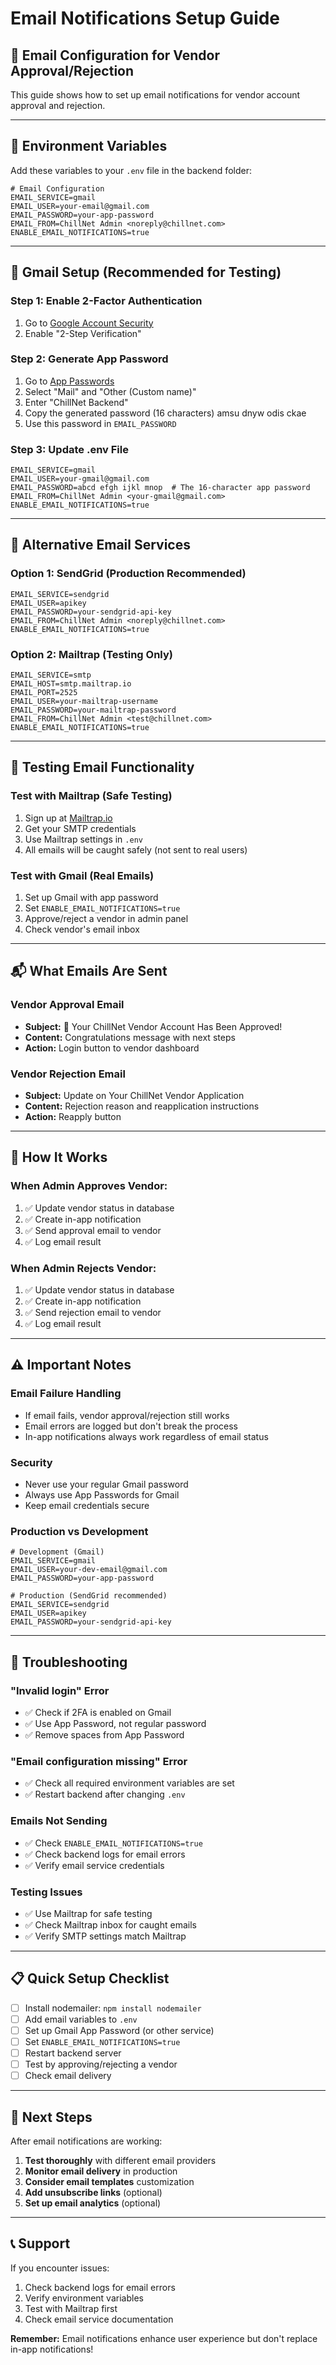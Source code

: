 # Email Notifications Setup Guide

## 📧 Email Configuration for Vendor Approval/Rejection

This guide shows how to set up email notifications for vendor account approval and rejection.

---

## 🔧 Environment Variables

Add these variables to your `.env` file in the backend folder:

```env
# Email Configuration
EMAIL_SERVICE=gmail
EMAIL_USER=your-email@gmail.com
EMAIL_PASSWORD=your-app-password
EMAIL_FROM=ChillNet Admin <noreply@chillnet.com>
ENABLE_EMAIL_NOTIFICATIONS=true
```

---

## 📧 Gmail Setup (Recommended for Testing)

### Step 1: Enable 2-Factor Authentication
1. Go to [Google Account Security](https://myaccount.google.com/security)
2. Enable "2-Step Verification"

### Step 2: Generate App Password
1. Go to [App Passwords](https://myaccount.google.com/apppasswords)
2. Select "Mail" and "Other (Custom name)"
3. Enter "ChillNet Backend"
4. Copy the generated password (16 characters) amsu dnyw odis ckae
5. Use this password in `EMAIL_PASSWORD`

### Step 3: Update .env File
```env
EMAIL_SERVICE=gmail
EMAIL_USER=your-gmail@gmail.com
EMAIL_PASSWORD=abcd efgh ijkl mnop  # The 16-character app password
EMAIL_FROM=ChillNet Admin <your-gmail@gmail.com>
ENABLE_EMAIL_NOTIFICATIONS=true
```

---

## 🚀 Alternative Email Services

### Option 1: SendGrid (Production Recommended)
```env
EMAIL_SERVICE=sendgrid
EMAIL_USER=apikey
EMAIL_PASSWORD=your-sendgrid-api-key
EMAIL_FROM=ChillNet Admin <noreply@chillnet.com>
ENABLE_EMAIL_NOTIFICATIONS=true
```

### Option 2: Mailtrap (Testing Only)
```env
EMAIL_SERVICE=smtp
EMAIL_HOST=smtp.mailtrap.io
EMAIL_PORT=2525
EMAIL_USER=your-mailtrap-username
EMAIL_PASSWORD=your-mailtrap-password
EMAIL_FROM=ChillNet Admin <test@chillnet.com>
ENABLE_EMAIL_NOTIFICATIONS=true
```

---

## 🧪 Testing Email Functionality

### Test with Mailtrap (Safe Testing)
1. Sign up at [Mailtrap.io](https://mailtrap.io)
2. Get your SMTP credentials
3. Use Mailtrap settings in `.env`
4. All emails will be caught safely (not sent to real users)

### Test with Gmail (Real Emails)
1. Set up Gmail with app password
2. Set `ENABLE_EMAIL_NOTIFICATIONS=true`
3. Approve/reject a vendor in admin panel
4. Check vendor's email inbox

---

## 📬 What Emails Are Sent

### Vendor Approval Email
- **Subject:** 🎉 Your ChillNet Vendor Account Has Been Approved!
- **Content:** Congratulations message with next steps
- **Action:** Login button to vendor dashboard

### Vendor Rejection Email
- **Subject:** Update on Your ChillNet Vendor Application
- **Content:** Rejection reason and reapplication instructions
- **Action:** Reapply button

---

## 🔧 How It Works

### When Admin Approves Vendor:
1. ✅ Update vendor status in database
2. ✅ Create in-app notification
3. ✅ Send approval email to vendor
4. ✅ Log email result

### When Admin Rejects Vendor:
1. ✅ Update vendor status in database
2. ✅ Create in-app notification
3. ✅ Send rejection email to vendor
4. ✅ Log email result

---

## ⚠️ Important Notes

### Email Failure Handling
- If email fails, vendor approval/rejection still works
- Email errors are logged but don't break the process
- In-app notifications always work regardless of email status

### Security
- Never use your regular Gmail password
- Always use App Passwords for Gmail
- Keep email credentials secure

### Production vs Development
```env
# Development (Gmail)
EMAIL_SERVICE=gmail
EMAIL_USER=your-dev-email@gmail.com
EMAIL_PASSWORD=your-app-password

# Production (SendGrid recommended)
EMAIL_SERVICE=sendgrid
EMAIL_USER=apikey
EMAIL_PASSWORD=your-sendgrid-api-key
```

---

## 🚨 Troubleshooting

### "Invalid login" Error
- ✅ Check if 2FA is enabled on Gmail
- ✅ Use App Password, not regular password
- ✅ Remove spaces from App Password

### "Email configuration missing" Error
- ✅ Check all required environment variables are set
- ✅ Restart backend after changing `.env`

### Emails Not Sending
- ✅ Check `ENABLE_EMAIL_NOTIFICATIONS=true`
- ✅ Check backend logs for email errors
- ✅ Verify email service credentials

### Testing Issues
- ✅ Use Mailtrap for safe testing
- ✅ Check Mailtrap inbox for caught emails
- ✅ Verify SMTP settings match Mailtrap

---

## 📋 Quick Setup Checklist

- [ ] Install nodemailer: `npm install nodemailer`
- [ ] Add email variables to `.env`
- [ ] Set up Gmail App Password (or other service)
- [ ] Set `ENABLE_EMAIL_NOTIFICATIONS=true`
- [ ] Restart backend server
- [ ] Test by approving/rejecting a vendor
- [ ] Check email delivery

---

## 🎯 Next Steps

After email notifications are working:

1. **Test thoroughly** with different email providers
2. **Monitor email delivery** in production
3. **Consider email templates** customization
4. **Add unsubscribe links** (optional)
5. **Set up email analytics** (optional)

---

## 📞 Support

If you encounter issues:
1. Check backend logs for email errors
2. Verify environment variables
3. Test with Mailtrap first
4. Check email service documentation

**Remember:** Email notifications enhance user experience but don't replace in-app notifications!
